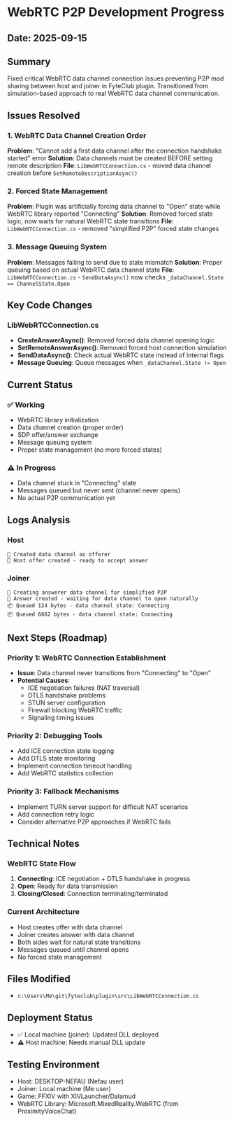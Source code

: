 # WebRTC P2P Development Progress

## Date: 2025-09-15

## Summary
Fixed critical WebRTC data channel connection issues preventing P2P mod sharing between host and joiner in FyteClub plugin. Transitioned from simulation-based approach to real WebRTC data channel communication.

## Issues Resolved

### 1. WebRTC Data Channel Creation Order
**Problem**: "Cannot add a first data channel after the connection handshake started" error
**Solution**: Data channels must be created BEFORE setting remote description
**File**: `LibWebRTCConnection.cs` - moved data channel creation before `SetRemoteDescriptionAsync()`

### 2. Forced State Management
**Problem**: Plugin was artificially forcing data channel to "Open" state while WebRTC library reported "Connecting"
**Solution**: Removed forced state logic, now waits for natural WebRTC state transitions
**File**: `LibWebRTCConnection.cs` - removed "simplified P2P" forced state changes

### 3. Message Queuing System
**Problem**: Messages failing to send due to state mismatch
**Solution**: Proper queuing based on actual WebRTC data channel state
**File**: `LibWebRTCConnection.cs` - `SendDataAsync()` now checks `_dataChannel.State == ChannelState.Open`

## Key Code Changes

### LibWebRTCConnection.cs
- **CreateAnswerAsync()**: Removed forced data channel opening logic
- **SetRemoteAnswerAsync()**: Removed forced host connection simulation  
- **SendDataAsync()**: Check actual WebRTC state instead of internal flags
- **Message Queuing**: Queue messages when `_dataChannel.State != Open`

## Current Status

### ✅ Working
- WebRTC library initialization
- Data channel creation (proper order)
- SDP offer/answer exchange
- Message queuing system
- Proper state management (no more forced states)

### ⚠️ In Progress
- Data channel stuck in "Connecting" state
- Messages queued but never sent (channel never opens)
- No actual P2P communication yet

## Logs Analysis

### Host
```
📡 Created data channel as offerer
📡 Host offer created - ready to accept answer
```

### Joiner  
```
📡 Creating answerer data channel for simplified P2P
📡 Answer created - waiting for data channel to open naturally
📦 Queued 124 bytes - data channel state: Connecting
📦 Queued 6862 bytes - data channel state: Connecting
```

## Next Steps (Roadmap)

### Priority 1: WebRTC Connection Establishment
- **Issue**: Data channel never transitions from "Connecting" to "Open"
- **Potential Causes**:
  - ICE negotiation failures (NAT traversal)
  - DTLS handshake problems
  - STUN server configuration
  - Firewall blocking WebRTC traffic
  - Signaling timing issues

### Priority 2: Debugging Tools
- Add ICE connection state logging
- Add DTLS state monitoring  
- Implement connection timeout handling
- Add WebRTC statistics collection

### Priority 3: Fallback Mechanisms
- Implement TURN server support for difficult NAT scenarios
- Add connection retry logic
- Consider alternative P2P approaches if WebRTC fails

## Technical Notes

### WebRTC State Flow
1. **Connecting**: ICE negotiation + DTLS handshake in progress
2. **Open**: Ready for data transmission
3. **Closing/Closed**: Connection terminating/terminated

### Current Architecture
- Host creates offer with data channel
- Joiner creates answer with data channel
- Both sides wait for natural state transitions
- Messages queued until channel opens
- No forced state management

## Files Modified
- `c:\Users\Me\git\fyteclub\plugin\src\LibWebRTCConnection.cs`

## Deployment Status
- ✅ Local machine (joiner): Updated DLL deployed
- ⚠️ Host machine: Needs manual DLL update

## Testing Environment
- Host: DESKTOP-NEFAU (Nefau user)
- Joiner: Local machine (Me user)
- Game: FFXIV with XIVLauncher/Dalamud
- WebRTC Library: Microsoft.MixedReality.WebRTC (from ProximityVoiceChat)
